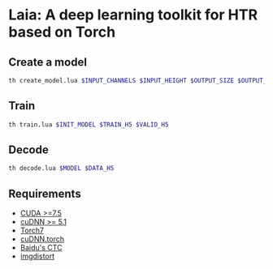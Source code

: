 # Laia: A deep learning toolkit for HTR based on Torch

## Create a model

```bash
th create_model.lua $INPUT_CHANNELS $INPUT_HEIGHT $OUTPUT_SIZE $OUTPUT_MODEL
```

## Train

```bash
th train.lua $INIT_MODEL $TRAIN_H5 $VALID_H5
```

## Decode

```bash
th decode.lua $MODEL $DATA_H5
```

## Requirements

- [CUDA >=7.5](https://developer.nvidia.com/cuda-downloads)
- [cuDNN >= 5.1](https://developer.nvidia.com/cudnn)
- [Torch7](http://torch.ch)
- [cuDNN.torch](https://github.com/soumith/cudnn.torch)
- [Baidu's CTC](https://github.com/baidu-research/warp-ctc)
- [imgdistort](https://github.com/jpuigcerver/imgdistort)